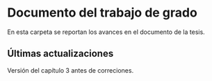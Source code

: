 # Documento del trabajo de grado
En esta carpeta se reportan los avances en el documento de la tesis.

## Últimas actualizaciones 

Versión del capítulo 3 antes de correciones.